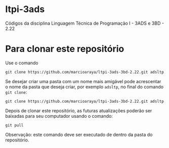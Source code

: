 # ltpi-3ads
Códigos da disciplina Linguagem Técnica de Programação I - 3ADS e 3BD - 2.22


# Para clonar este repositório
  
Use o comando  
```
git clone https://github.com/marcioaraya/ltpi-3ads-3bd-2.22.git adsltp
```
  
Se desejar criar uma pasta com um nome mais amigável pode acrescentar o nome da pasta que deseja criar, por exemplo `adsltp`, no final do comando `git clone`:
```
git clone https://github.com/marcioaraya/ltpi-3ads-3bd-2.22.git adsltp
```
  
 
Depois de clonar este repositório, as futuras atualizações poderão ser baixadas para seu computador usando o comando:
```
git pull
```
Observação: este comando deve ser executado de dentro da pasta do repositório.
